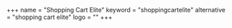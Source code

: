 +++
name = "Shopping Cart Elite"
keyword = "shoppingcartelite"
alternative = "shopping cart elite"
logo = ""
+++
